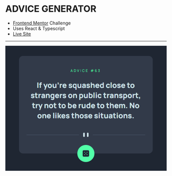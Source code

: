 # ADVICE GENERATOR
- [Frontend Mentor](https://www.frontendmentor.io/) Challenge
- Uses React & Typescript
- [Live Site]()
---
![screenshot](image.png)